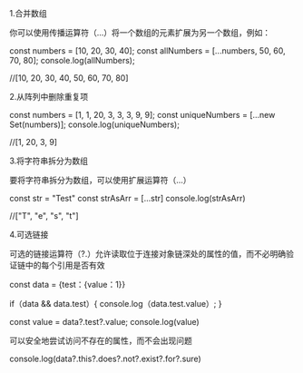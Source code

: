1.合并数组

你可以使用传播运算符（...）将一个数组的元素扩展为另一个数组，例如：

const numbers = [10, 20, 30, 40];
const allNumbers = [...numbers, 50, 60, 70, 80];
console.log(allNumbers);

//[10, 20, 30, 40, 50, 60, 70, 80]



2.从阵列中删除重复项

const numbers = [1, 1, 20, 3, 3, 3, 9, 9];
const uniqueNumbers = [...new Set(numbers)];
console.log(uniqueNumbers);

//[1, 20, 3, 9]


3.将字符串拆分为数组

要将字符串拆分为数组，可以使用扩展运算符（...）

const str = "Test"
const strAsArr = [...str]
console.log(strAsArr)

//["T", "e", "s", "t"]


4.可选链接

可选的链接运算符（?.）允许读取位于连接对象链深处的属性的值，而不必明确验证链中的每个引用是否有效

const data = {test：{value：1}}

if（data && data.test）{ 
  console.log（data.test.value）; 
}

const value = data?.test?.value;
console.log(value)


可以安全地尝试访问不存在的属性，而不会出现问题


console.log(data?.this?.does?.not?.exist?.for?.sure)





















